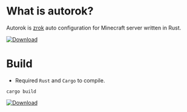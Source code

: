 # What is autorok?
Autorok is [zrok](https://zrok.io/) auto configuration for Minecraft server written in Rust. 

[![Download](https://img.shields.io/badge/Download-GitHub-blue?style=for-the-badge&logo=github)](https://github.com/GoodDay360/autorok/releases/latest)

# Build
- Required `Rust` and `Cargo` to compile.
```
cargo build
```

[![Download](https://img.shields.io/badge/Download-GitHub-blue?style=for-the-badge&logo=github)](https://github.com/GoodDay360/HyperionBox/releases/latest)